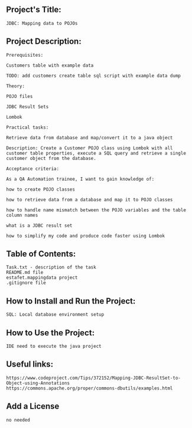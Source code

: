 ## Project's Title:
	JDBC: Mapping data to POJOs

## Project Description:
	Prerequisites:

	Customers table with example data

	TODO: add customers create table sql script with example data dump

	Theory:

	POJO files

	JDBC Result Sets

	Lombok

	Practical tasks:

	Retrieve data from database and map/convert it to a java object

	Description: Create a Customer POJO class using Lombok with all customer table properties, execute a SQL query and retrieve a single customer object from the database.

	Acceptance criteria:

	As a QA Automation trainee, I want to gain knowledge of:

	how to create POJO classes 

	how to retrieve data from a database and map it to POJO classes 

	how to handle name mismatch between the POJO variables and the table column names

	what is a JDBC result set

	how to simplify my code and produce code faster using Lombok

## Table of Contents:
	Task.txt - description of the task
	README.md file
	estafet.mappingdata project
	.gitignore file

## How to Install and Run the Project:
	SQL: Local database environment setup
	 
## How to Use the Project:
	IDE need to execute the java project

## Useful links:
	https://www.codeproject.com/Tips/372152/Mapping-JDBC-ResultSet-to-Object-using-Annotations
	https://commons.apache.org/proper/commons-dbutils/examples.html

## Add a License
	no needed


